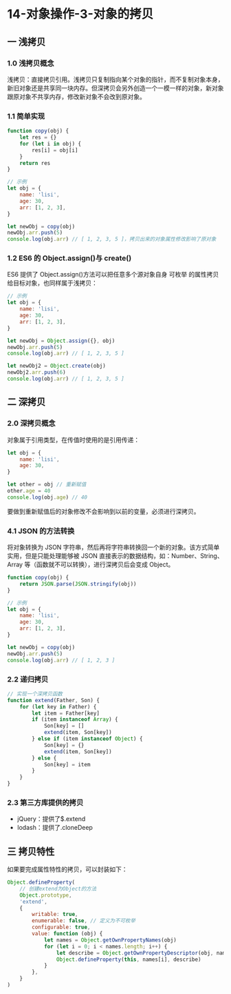# 14-对象操作-3-对象的拷贝

## 一 浅拷贝

### 1.0 浅拷贝概念

浅拷贝：直接拷贝引用。浅拷贝只复制指向某个对象的指针，而不复制对象本身，新旧对象还是共享同一块内存。但深拷贝会另外创造一个一模一样的对象，新对象跟原对象不共享内存，修改新对象不会改到原对象。

### 1.1 简单实现

```js
function copy(obj) {
    let res = {}
    for (let i in obj) {
        res[i] = obj[i]
    }
    return res
}

// 示例
let obj = {
    name: 'lisi',
    age: 30,
    arr: [1, 2, 3],
}

let newObj = copy(obj)
newObj.arr.push(5)
console.log(obj.arr) // [ 1, 2, 3, 5 ]，拷贝出来的对象属性修改影响了原对象
```

### 1.2 ES6 的 Object.assign()与 create()

ES6 提供了 Object.assign()方法可以把任意多个源对象自身 可枚举 的属性拷贝给目标对象，也同样属于浅拷贝：

```js
// 示例
let obj = {
    name: 'lisi',
    age: 30,
    arr: [1, 2, 3],
}

let newObj = Object.assign({}, obj)
newObj.arr.push(5)
console.log(obj.arr) // [ 1, 2, 3, 5 ]

let newObj2 = Object.create(obj)
newObj2.arr.push(6)
console.log(obj.arr) // [ 1, 2, 3, 5 ]
```

## 二 深拷贝

### 2.0 深拷贝概念

对象属于引用类型，在传值时使用的是引用传递：

```js
let obj = {
    name: 'lisi',
    age: 30,
}

let other = obj // 重新赋值
other.age = 40
console.log(obj.age) // 40
```

要做到重新赋值后的对象修改不会影响到以前的变量，必须进行深拷贝。

### 4.1 JSON 的方法转换

将对象转换为 JSON 字符串，然后再将字符串转换回一个新的对象。该方式简单实用，但是只能处理能够被 JSON 直接表示的数据结构，如：Number、String、Array 等（函数就不可以转换），进行深拷贝后会变成 Object。

```js
function copy(obj) {
    return JSON.parse(JSON.stringify(obj))
}

// 示例
let obj = {
    name: 'lisi',
    age: 30,
    arr: [1, 2, 3],
}

let newObj = copy(obj)
newObj.arr.push(5)
console.log(obj.arr) // [ 1, 2, 3 ]
```

### 2.2 递归拷贝

```js
// 实现一个深拷贝函数
function extend(Father, Son) {
    for (let key in Father) {
        let item = Father[key]
        if (item instanceof Array) {
            Son[key] = []
            extend(item, Son[key])
        } else if (item instanceof Object) {
            Son[key] = {}
            extend(item, Son[key])
        } else {
            Son[key] = item
        }
    }
}
```

### 2.3 第三方库提供的拷贝

-   jQuery：提供了\$.extend
-   lodash：提供了.cloneDeep

## 三 拷贝特性

如果要完成属性特性的拷贝，可以封装如下：

```js
Object.defineProperty(
    // 创建extend为Object的方法
    Object.prototype,
    'extend',
    {
        writable: true,
        enumerable: false, // 定义为不可枚举
        configurable: true,
        value: function (obj) {
            let names = Object.getOwnPropertyNames(obj)
            for (let i = 0; i < names.length; i++) {
                let describe = Object.getOwnPropertyDescriptor(obj, names[i])
                Object.defineProperty(this, names[i], describe)
            }
        },
    }
)
```
